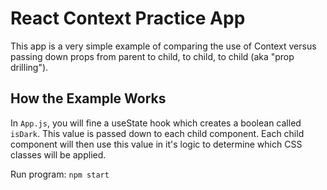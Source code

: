 # React Context Practice App

This app is a very simple example of comparing the use of Context versus passing down props from parent to child, to child, to child (aka "prop drilling").

## How the Example Works

In `App.js`, you will fine a useState hook which creates a boolean called `isDark`. This value is passed down to each child component. Each child component will then use this value in it's logic to determine which CSS classes will be applied.

Run program: `npm start`
